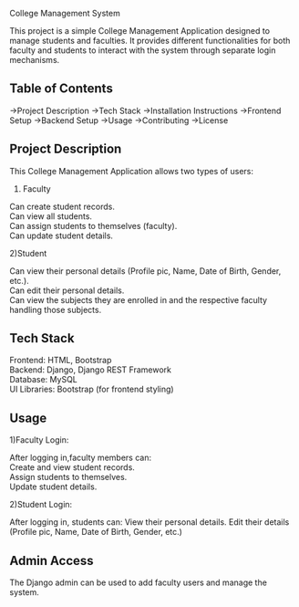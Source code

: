 
College Management System

This project is a simple College Management Application designed to manage students and faculties. It provides different functionalities for both faculty and students to interact with the system through separate login mechanisms.


## Table of Contents

->Project Description
->Tech Stack
->Installation Instructions
->Frontend Setup
->Backend Setup
->Usage
->Contributing
->License

## Project Description
This College Management Application allows two types of users:

1) Faculty

Can create student records.             
Can view all students.        
Can assign students to themselves (faculty).       
Can update student details.

2)Student

Can view their personal details (Profile pic, Name, Date of Birth, Gender, etc.).   
Can edit their personal details.     
Can view the subjects they are enrolled in and the respective faculty handling those subjects.
## Tech Stack
Frontend: HTML, Bootstrap  
Backend: Django, Django REST Framework  
Database: MySQL  
UI Libraries: Bootstrap (for frontend styling)
## Usage

1)Faculty Login:

After logging in,faculty members can:  
Create and view student records.  
Assign students to themselves.  
Update student details.        

2)Student Login:

After logging in, students can:
View their personal details.
Edit their details (Profile pic, Name, Date of Birth, Gender, etc.)
## Admin Access

The Django admin can be used to add faculty users and manage the system.